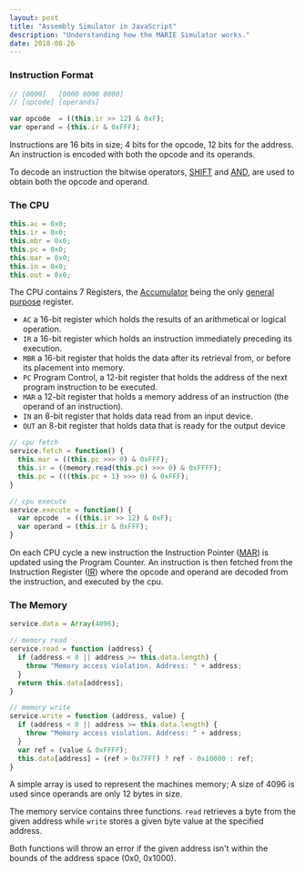 ```yaml
---
layout: post
title: "Assembly Simulator in JavaScript"
description: "Understanding how the MARIE Simulator works."
date: 2018-08-26
---
```


<!-- instruction format -->
### Instruction Format

<div markdown="1" class="row">
<div markdown="1" class="col-sm">

<!-- left -->
```javascript
// [0000]   [0000 0000 0000]
// [opcode] [operands]

var opcode  = ((this.ir >> 12) & 0xF);
var operand = (this.ir & 0xFFF);
```

</div>
<div markdown="1" class="col-sm">

<!-- right -->

Instructions are 16 bits in size; 4 bits for the opcode, 12 bits for the address.
An instruction is encoded with both the opcode and its operands.

To decode an instruction the bitwise operators, [SHIFT](https://developer.mozilla.org/en-US/docs/Web/JavaScript/Reference/Operators/Bitwise_Operators#Right_shift) and [AND](https://developer.mozilla.org/en-US/docs/Web/JavaScript/Reference/Operators/Bitwise_Operators#Bitwise_AND), are used to obtain both the opcode and operand.

</div>
</div>

<!-- the control processing unit -->
### The CPU

<div markdown="1" class="row">
<div markdown="1" class="col-sm">

<!-- left -->

```javascript
this.ac = 0x0;
this.ir = 0x0;
this.mbr = 0x0;
this.pc = 0x0;
this.mar = 0x0;
this.in = 0x0;
this.out = 0x0;
```

</div>
<div markdown="1" class="col-sm">

<!-- right -->

The CPU contains 7 Registers, the [Accumulator](https://en.wikipedia.org/wiki/Accumulator_(computing)) being the only [general purpose](https://en.wikipedia.org/wiki/Processor_register#GPR]) register.

- `AC` a 16-bit register which holds the results of an arithmetical or logical operation.
- `IR` a 16-bit register which holds an instruction immediately preceding its execution.
- `MBR` a 16-bit register that holds the data after its retrieval from, or before its placement into memory.
- `PC` Program Control, a 12-bit register that holds the address of the next program instruction to be executed.
- `MAR` a 12-bit register that holds a memory address of an instruction (the operand of an instruction).
- `IN` an 8-bit register that holds data read from an input device.
- `OUT` an 8-bit register that holds data that is ready for the output device

</div>
</div>

<div markdown="1" class="row">
<div markdown="1" class="col-sm">

<!-- left -->
```javascript
// cpu fetch
service.fetch = function() {
  this.mar = ((this.pc >>> 0) & 0xFFF);
  this.ir = ((memory.read(this.pc) >>> 0) & 0xFFFF);
  this.pc = (((this.pc + 1) >>> 0) & 0xFFF);
}

// cpu execute
service.execute = function() {
  var opcode  = ((this.ir >> 12) & 0xF);
  var operand = (this.ir & 0xFFF);
}
```

</div>
<div markdown="1" class="col-sm">

<!-- right -->

On each CPU cycle a new instruction the Instruction Pointer ([MAR](https://en.wikipedia.org/wiki/Program_counter)) is updated using the Program Counter. An instruction is then fetched from the Instruction Register ([IR](https://en.wikipedia.org/wiki/Instruction_register)) where the opcode and operand are decoded from the instruction, and executed by the cpu.

</div>
</div>

<!-- the memory -->
### The Memory

<div markdown="1" class="row">
<div markdown="1" class="col-sm">

<!-- left -->
```javascript
service.data = Array(4096);

// memory read
service.read = function (address) {
  if (address < 0 || address >= this.data.length) {
    throw "Memory access violation. Address: " + address;
  }
  return this.data[address];
}

// memory write
service.write = function (address, value) {
  if (address < 0 || address >= this.data.length) {
    throw "Memory access violation. Address: " + address;
  }
  var ref = (value & 0xFFFF);
  this.data[address] = (ref > 0x7FFF) ? ref - 0x10000 : ref;
}
```

</div>
<div markdown="1" class="col-sm">

<!-- right -->
A simple array is used to represent the machines memory; A size of 4096 is used since operands are only 12 bytes in size.

The memory service contains three functions.
`read` retrieves a byte from the given address while
`write` stores a given byte value at the specified address.

Both functions will throw an error if the given address isn't within the bounds of the address space (0x0, 0x1000).

</div>
</div>

<!-- dirty hack -->
<script src="https://ajax.googleapis.com/ajax/libs/jquery/3.3.1/jquery.min.js"></script>

<script>
$("table").addClass("table table-bordered");
</script>
